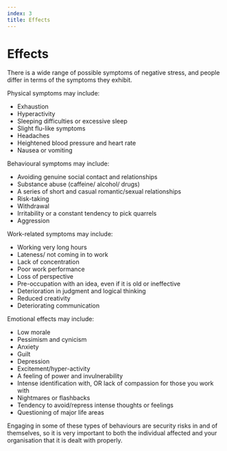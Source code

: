 ```yaml
---
index: 3
title: Effects
---
```

# Effects

There is a wide range of possible symptoms of negative stress, and people differ in terms of the symptoms they exhibit.

Physical symptoms may include:

*   Exhaustion
*   Hyperactivity
*   Sleeping difficulties or excessive sleep
*   Slight flu-like symptoms
*   Headaches
*   Heightened blood pressure and heart rate
*   Nausea or vomiting

Behavioural symptoms may include:

*   Avoiding genuine social contact and relationships
*   Substance abuse (caffeine/ alcohol/ drugs)
*   A series of short and casual romantic/sexual relationships
*   Risk-taking
*   Withdrawal
*   Irritability or a constant tendency to pick quarrels
*   Aggression

Work-related symptoms may include: 

*   Working very long hours
*   Lateness/ not coming in to work
*   Lack of concentration
*   Poor work performance
*   Loss of perspective
*   Pre-occupation with an idea, even if it is old or ineffective
*   Deterioration in judgment and logical thinking
*   Reduced creativity
*   Deteriorating communication

Emotional effects may include:

*   Low morale
*   Pessimism and cynicism
*   Anxiety
*   Guilt
*   Depression
*   Excitement/hyper-activity
*   A feeling of power and invulnerability
*   Intense identification with, OR lack of compassion for those you work with
*   Nightmares or flashbacks
*   Tendency to avoid/repress intense thoughts or feelings
*   Questioning of major life areas

Engaging in some of these types of behaviours are security risks in and of themselves, so it is very important to both the individual affected and your organisation that it is dealt with properly.